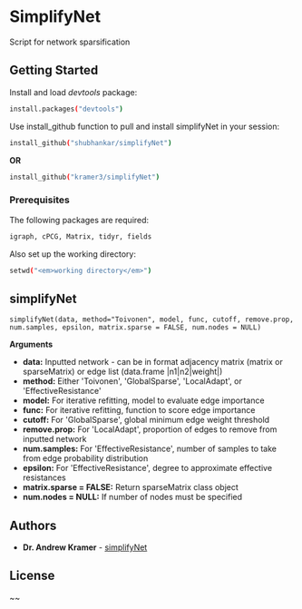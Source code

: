 # SimplifyNet

Script for network sparsification

## Getting Started

Install and load _devtools_ package:
```sh
install.packages("devtools")
```

Use install_github function to pull and install simplifyNet in your session:
```sh
install_github("shubhankar/simplifyNet")
```
<strong>OR</strong>
```sh
install_github("kramer3/simplifyNet")
```

### Prerequisites

The following packages are required:
```sh
igraph, cPCG, Matrix, tidyr, fields
```

Also set up the working directory:
```sh
setwd("<em>working directory</em>")
```

## simplifyNet
```
simplifyNet(data, method="Toivonen", model, func, cutoff, remove.prop, num.samples, epsilon, matrix.sparse = FALSE, num.nodes = NULL)
```

**Arguments**

* **data:** Inputted network - can be in format adjacency matrix (matrix or sparseMatrix) or edge list (data.frame |n1|n2|weight|)
* **method:** Either 'Toivonen', 'GlobalSparse', 'LocalAdapt', or 'EffectiveResistance'
* **model:** For iterative refitting, model to evaluate edge importance
* **func:** For iterative refitting, function to score edge importance
* **cutoff:** For 'GlobalSparse', global minimum edge weight threshold
* **remove.prop:** For 'LocalAdapt', proportion of edges to remove from inputted network
* **num.samples:** For 'EffectiveResistance', number of samples to take from edge probability distribution
* **epsilon:** For 'EffectiveResistance', degree to approximate effective resistances
* **matrix.sparse = FALSE:** Return sparseMatrix class object
* **num.nodes = NULL:** If number of nodes must be specified

## Authors

* **Dr. Andrew Kramer** - [simplifyNet](https://github.com/kramer3/simplifyNet)

## License

~~


